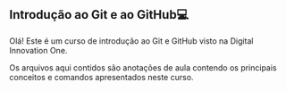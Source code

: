 ## Introdução ao Git e ao GitHub:computer:

Olá! Este é um curso de introdução ao Git e GitHub visto na Digital Innovation One.

Os arquivos aqui contidos são anotações de aula contendo os principais conceitos e comandos apresentados neste curso.


